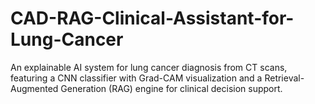 # CAD-RAG-Clinical-Assistant-for-Lung-Cancer
An explainable AI system for lung cancer diagnosis from CT scans, featuring a CNN classifier with Grad-CAM visualization and a Retrieval-Augmented Generation (RAG) engine for clinical decision support.
